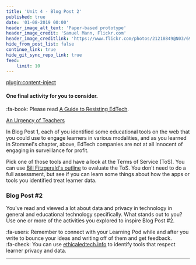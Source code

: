 ```yaml
---
title: 'Unit 4 - Blog Post 2'
published: true
date: '01-08-2019 00:00'
header_image_alt_text: 'Paper-based prototype'
header_image_credit: 'Samuel Mann, Flickr.com'
header_image_creditlink: 'https://www.flickr.com/photos/21218849@N03/6968244538/'
hide_from_post_list: false
continue_link: true
hide_git_sync_repo_link: true
feed:
    limit: 10
---
```


[plugin:content-inject](_important-reminders)

#### One final activity for you to consider.

:fa-book: Please read [A Guide to Resisting EdTech](https://criticaldigitalpedagogy.pressbooks.com/chapter/a-guide-for-resisting-edtech-the-case-against-turnitin/).

<a class="embedly-card" data-card-controls="0" href="https://criticaldigitalpedagogy.pressbooks.com/chapter/a-guide-for-resisting-edtech-the-case-against-turnitin/">An Urgency of Teachers</a>
<script async src="//cdn.embedly.com/widgets/platform.js" charset="UTF-8"></script>

In Blog Post 1, each of you identified some educational tools on the web that you could use to engage learners in various modalities, and as you learned in Stommel's chapter, above, EdTech companies are not at all innocent of engaging in surveillance for profit.

Pick one of those tools and have a look at the Terms of Service (ToS). You can use [Bill Fitzgerald's outline](https://funnymonkey.com/2018/privacy-postcards-or-poison-pill-privacy) to evaluate the ToS. You don't need to do a full assessment, but see if you can learn some things about how the apps or tools you identified treat learner data.

### Blog Post #2

You've read and viewed a lot about data and privacy in technology in general and educational technology specifically. What stands out to you? Use one or more of the activities you explored to inspire Blog Post #2.

:fa-users: Remember to connect with your Learning Pod while and after you write to bounce your ideas and writing off of them and get feedback.  
:fa-check: You can use [ethicaledtech.info](https://ethicaledtech.info) to identify tools that respect learner privacy and data.

---
